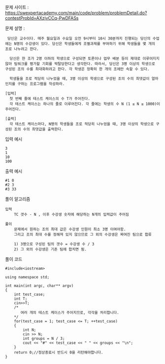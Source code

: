 문제 사이트 : https://swexpertacademy.com/main/code/problem/problemDetail.do?contestProbId=AXzjvCCq-PwDFASs

문제 설명 :

     당신은 교수이다. 매주 월요일과 수요일 오전 9시부터 10시 30분까지 진행되는 당신의 수업에는 N명의 수강생이 있다. 당신은 학생들에게 조별과제를 부여하기 위해 학생들을 몇 개의 조로 나누려고 한다.

      당신은 한 조가 2명 이하의 학생으로 구성되면 토론이나 업무 배분 등이 제대로 이루어지지 않아 팀워크를 평가할 기회를 박탈당한다고 생각한다. 따라서, 당신은 3명 이상의 학생으로 구성된 조의 수를 최대화하려고 한다. 각 학생은 정확히 한 개의 조에만 속할 수 있다.

      학생들을 조로 적당히 나누었을 때, 3명 이상의 학생으로 구성된 조의 수의 최댓값이 얼마인지를 구하는 프로그램을 작성하라.

    [입력]
      첫 번째 줄에 테스트 케이스의 수 T가 주어진다.
      각 테스트 케이스는 하나의 줄로 이루어진다. 각 줄에는 학생의 수 N (1 ≤ N ≤ 1000)이 주어진다.

    [출력]
      각 테스트 케이스마다, N명의 학생들을 조로 적당히 나누었을 때, 3명 이상의 학생으로 구성된 조의 수의 최댓값을 출력한다.

입력 예시

    3
    1
    10
    100

출력 예시

    #1 0
    #2 3
    #3 33

풀이 알고리즘

    입력
        TC 갯수 - N , 이후 수강생 숫자에 해당하는 N개의 입력값이 주어짐

    풀이
        문제에서 원하는 조의 최대 값은 수강생 인원이 최소 3명 이여야함.
        그리고 조의 최대 수를 정해져 있지 않으므로 그 외의 수강생은 짜여진 팀으로 합류

        1) 3명으로 구성된 팀의 갯수 = 수강생 수 / 3
        2) 그 외의 수강생은 기존 팀에 합치면 됨.

풀이 코드

    #include<iostream>
    
    using namespace std;
    
    int main(int argc, char** argv)
    {
    	int test_case;
    	int T;
    	cin>>T;
    	/*
    	   여러 개의 테스트 케이스가 주어지므로, 각각을 처리합니다.
    	*/
    	for(test_case = 1; test_case <= T; ++test_case)
    	{
            int N;
            cin >> N;
            int groups = N / 3;
            cout << "#" << test_case << " " << groups << "\n";
    	}
    	return 0;//정상종료시 반드시 0을 리턴해야합니다.
    }

        
